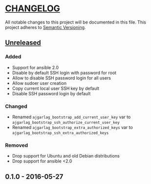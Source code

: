 # [CHANGELOG](http://keepachangelog.com/)
All notable changes to this project will be documented in this file.
This project adheres to [Semantic Versioning](http://semver.org/).

## [Unreleased]
### Added
- Support for ansible 2.0
- Disable by default SSH login with password for root
- Allow to disable SSH password login for all users
- Allow sudoer user creation
- Copy current local user SSH key by default
- Disable SSH password login by default
### Changed
- Renamed `ajgarlag_bootstrap_add_current_user_key` var to `ajgarlag_bootstrap_ssh_authorize_current_user_key`
- Renamed `ajgarlag_bootstrap_extra_authorized_keys` var to `ajgarlag_bootstrap_ssh_extra_authorized_keys`
### Removed
- Drop support for Ubuntu and old Debian distributions
- Drop support for ansible <2.0

## 0.1.0 - 2016-05-27

[unreleased]: https://github.com/ajgarlag/ansible-bootstrap/compare/0.1.0...master
